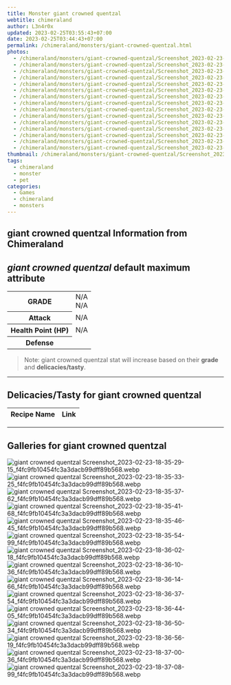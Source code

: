 ```yaml
---
title: Monster giant crowned quentzal
webtitle: chimeraland
author: L3n4r0x
updated: 2023-02-25T03:55:43+07:00
date: 2023-02-25T03:44:43+07:00
permalink: /chimeraland/monsters/giant-crowned-quentzal.html
photos:
  - /chimeraland/monsters/giant-crowned-quentzal/Screenshot_2023-02-23-18-35-29-15_f4fc9fb10454fc3a3dacb99dff89b568.webp
  - /chimeraland/monsters/giant-crowned-quentzal/Screenshot_2023-02-23-18-35-33-25_f4fc9fb10454fc3a3dacb99dff89b568.webp
  - /chimeraland/monsters/giant-crowned-quentzal/Screenshot_2023-02-23-18-35-37-62_f4fc9fb10454fc3a3dacb99dff89b568.webp
  - /chimeraland/monsters/giant-crowned-quentzal/Screenshot_2023-02-23-18-35-41-68_f4fc9fb10454fc3a3dacb99dff89b568.webp
  - /chimeraland/monsters/giant-crowned-quentzal/Screenshot_2023-02-23-18-35-46-45_f4fc9fb10454fc3a3dacb99dff89b568.webp
  - /chimeraland/monsters/giant-crowned-quentzal/Screenshot_2023-02-23-18-35-54-99_f4fc9fb10454fc3a3dacb99dff89b568.webp
  - /chimeraland/monsters/giant-crowned-quentzal/Screenshot_2023-02-23-18-36-02-18_f4fc9fb10454fc3a3dacb99dff89b568.webp
  - /chimeraland/monsters/giant-crowned-quentzal/Screenshot_2023-02-23-18-36-10-36_f4fc9fb10454fc3a3dacb99dff89b568.webp
  - /chimeraland/monsters/giant-crowned-quentzal/Screenshot_2023-02-23-18-36-14-66_f4fc9fb10454fc3a3dacb99dff89b568.webp
  - /chimeraland/monsters/giant-crowned-quentzal/Screenshot_2023-02-23-18-36-37-54_f4fc9fb10454fc3a3dacb99dff89b568.webp
  - /chimeraland/monsters/giant-crowned-quentzal/Screenshot_2023-02-23-18-36-44-05_f4fc9fb10454fc3a3dacb99dff89b568.webp
  - /chimeraland/monsters/giant-crowned-quentzal/Screenshot_2023-02-23-18-36-50-34_f4fc9fb10454fc3a3dacb99dff89b568.webp
  - /chimeraland/monsters/giant-crowned-quentzal/Screenshot_2023-02-23-18-36-56-19_f4fc9fb10454fc3a3dacb99dff89b568.webp
  - /chimeraland/monsters/giant-crowned-quentzal/Screenshot_2023-02-23-18-37-00-36_f4fc9fb10454fc3a3dacb99dff89b568.webp
  - /chimeraland/monsters/giant-crowned-quentzal/Screenshot_2023-02-23-18-37-08-99_f4fc9fb10454fc3a3dacb99dff89b568.webp
thumbnail: /chimeraland/monsters/giant-crowned-quentzal/Screenshot_2023-02-23-18-35-29-15_f4fc9fb10454fc3a3dacb99dff89b568.webp
tags:
  - chimeraland
  - monster
  - pet
categories:
  - Games
  - chimeraland
  - monsters
---
```


<link
  rel="stylesheet"
  href="https://rawcdn.githack.com/dimaslanjaka/Web-Manajemen/870a349/css/bootstrap-5-3-0-alpha3-wrapper.css"
/>
<section id="bootstrap-wrapper">
  <div data-bs-theme="dark">
    <h2>giant crowned quentzal Information from Chimeraland</h2>
    <h2 id="attribute">
      <i>giant crowned quentzal</i> default maximum attribute
    </h2>
    <div class="row">
      <div class="col mb-2">
        <div class="card">
          <div class="card-body">
            <table>
              <tr>
                <th>GRADE</th>
                <td>N/A <br />N/A</td>
              </tr>
              <tr>
                <th>Attack</th>
                <td>N/A</td>
              </tr>
              <tr>
                <th>Health Point (HP)</th>
                <td>N/A</td>
              </tr>
              <tr>
                <th>Defense</th>
                <td></td>
              </tr>
            </table>
          </div>
        </div>
      </div>
    </div>
    <blockquote>
      Note: giant crowned quentzal stat will increase based on their
      <b>grade</b> and <b>delicacies/tasty</b>.
    </blockquote>
    <hr />
    <h2 id="delicacies">Delicacies/Tasty for giant crowned quentzal</h2>
    <div class="card">
      <div class="card-body">
        <div class="table-responsive">
          <table class="table table-striped">
            <thead>
              <tr>
                <th>Recipe Name</th>
                <th>Link</th>
              </tr>
            </thead>
            <tbody></tbody>
          </table>
        </div>
      </div>
    </div>
    <hr />
    <div id="gallery">
      <h2>Galleries for giant crowned quentzal</h2>
      <div class="row">
        <div class="col-lg-6 col-12">
          <img
            src="https://www.webmanajemen.com/chimeraland/monsters/giant-crowned-quentzal/Screenshot_2023-02-23-18-35-29-15_f4fc9fb10454fc3a3dacb99dff89b568.webp"
            alt="giant crowned quentzal Screenshot_2023-02-23-18-35-29-15_f4fc9fb10454fc3a3dacb99dff89b568.webp"
          />
        </div>
        <div class="col-lg-6 col-12">
          <img
            src="https://www.webmanajemen.com/chimeraland/monsters/giant-crowned-quentzal/Screenshot_2023-02-23-18-35-33-25_f4fc9fb10454fc3a3dacb99dff89b568.webp"
            alt="giant crowned quentzal Screenshot_2023-02-23-18-35-33-25_f4fc9fb10454fc3a3dacb99dff89b568.webp"
          />
        </div>
        <div class="col-lg-6 col-12">
          <img
            src="https://www.webmanajemen.com/chimeraland/monsters/giant-crowned-quentzal/Screenshot_2023-02-23-18-35-37-62_f4fc9fb10454fc3a3dacb99dff89b568.webp"
            alt="giant crowned quentzal Screenshot_2023-02-23-18-35-37-62_f4fc9fb10454fc3a3dacb99dff89b568.webp"
          />
        </div>
        <div class="col-lg-6 col-12">
          <img
            src="https://www.webmanajemen.com/chimeraland/monsters/giant-crowned-quentzal/Screenshot_2023-02-23-18-35-41-68_f4fc9fb10454fc3a3dacb99dff89b568.webp"
            alt="giant crowned quentzal Screenshot_2023-02-23-18-35-41-68_f4fc9fb10454fc3a3dacb99dff89b568.webp"
          />
        </div>
        <div class="col-lg-6 col-12">
          <img
            src="https://www.webmanajemen.com/chimeraland/monsters/giant-crowned-quentzal/Screenshot_2023-02-23-18-35-46-45_f4fc9fb10454fc3a3dacb99dff89b568.webp"
            alt="giant crowned quentzal Screenshot_2023-02-23-18-35-46-45_f4fc9fb10454fc3a3dacb99dff89b568.webp"
          />
        </div>
        <div class="col-lg-6 col-12">
          <img
            src="https://www.webmanajemen.com/chimeraland/monsters/giant-crowned-quentzal/Screenshot_2023-02-23-18-35-54-99_f4fc9fb10454fc3a3dacb99dff89b568.webp"
            alt="giant crowned quentzal Screenshot_2023-02-23-18-35-54-99_f4fc9fb10454fc3a3dacb99dff89b568.webp"
          />
        </div>
        <div class="col-lg-6 col-12">
          <img
            src="https://www.webmanajemen.com/chimeraland/monsters/giant-crowned-quentzal/Screenshot_2023-02-23-18-36-02-18_f4fc9fb10454fc3a3dacb99dff89b568.webp"
            alt="giant crowned quentzal Screenshot_2023-02-23-18-36-02-18_f4fc9fb10454fc3a3dacb99dff89b568.webp"
          />
        </div>
        <div class="col-lg-6 col-12">
          <img
            src="https://www.webmanajemen.com/chimeraland/monsters/giant-crowned-quentzal/Screenshot_2023-02-23-18-36-10-36_f4fc9fb10454fc3a3dacb99dff89b568.webp"
            alt="giant crowned quentzal Screenshot_2023-02-23-18-36-10-36_f4fc9fb10454fc3a3dacb99dff89b568.webp"
          />
        </div>
        <div class="col-lg-6 col-12">
          <img
            src="https://www.webmanajemen.com/chimeraland/monsters/giant-crowned-quentzal/Screenshot_2023-02-23-18-36-14-66_f4fc9fb10454fc3a3dacb99dff89b568.webp"
            alt="giant crowned quentzal Screenshot_2023-02-23-18-36-14-66_f4fc9fb10454fc3a3dacb99dff89b568.webp"
          />
        </div>
        <div class="col-lg-6 col-12">
          <img
            src="https://www.webmanajemen.com/chimeraland/monsters/giant-crowned-quentzal/Screenshot_2023-02-23-18-36-37-54_f4fc9fb10454fc3a3dacb99dff89b568.webp"
            alt="giant crowned quentzal Screenshot_2023-02-23-18-36-37-54_f4fc9fb10454fc3a3dacb99dff89b568.webp"
          />
        </div>
        <div class="col-lg-6 col-12">
          <img
            src="https://www.webmanajemen.com/chimeraland/monsters/giant-crowned-quentzal/Screenshot_2023-02-23-18-36-44-05_f4fc9fb10454fc3a3dacb99dff89b568.webp"
            alt="giant crowned quentzal Screenshot_2023-02-23-18-36-44-05_f4fc9fb10454fc3a3dacb99dff89b568.webp"
          />
        </div>
        <div class="col-lg-6 col-12">
          <img
            src="https://www.webmanajemen.com/chimeraland/monsters/giant-crowned-quentzal/Screenshot_2023-02-23-18-36-50-34_f4fc9fb10454fc3a3dacb99dff89b568.webp"
            alt="giant crowned quentzal Screenshot_2023-02-23-18-36-50-34_f4fc9fb10454fc3a3dacb99dff89b568.webp"
          />
        </div>
        <div class="col-lg-6 col-12">
          <img
            src="https://www.webmanajemen.com/chimeraland/monsters/giant-crowned-quentzal/Screenshot_2023-02-23-18-36-56-19_f4fc9fb10454fc3a3dacb99dff89b568.webp"
            alt="giant crowned quentzal Screenshot_2023-02-23-18-36-56-19_f4fc9fb10454fc3a3dacb99dff89b568.webp"
          />
        </div>
        <div class="col-lg-6 col-12">
          <img
            src="https://www.webmanajemen.com/chimeraland/monsters/giant-crowned-quentzal/Screenshot_2023-02-23-18-37-00-36_f4fc9fb10454fc3a3dacb99dff89b568.webp"
            alt="giant crowned quentzal Screenshot_2023-02-23-18-37-00-36_f4fc9fb10454fc3a3dacb99dff89b568.webp"
          />
        </div>
        <div class="col-lg-6 col-12">
          <img
            src="https://www.webmanajemen.com/chimeraland/monsters/giant-crowned-quentzal/Screenshot_2023-02-23-18-37-08-99_f4fc9fb10454fc3a3dacb99dff89b568.webp"
            alt="giant crowned quentzal Screenshot_2023-02-23-18-37-08-99_f4fc9fb10454fc3a3dacb99dff89b568.webp"
          />
        </div>
      </div>
    </div>
  </div>
</section>